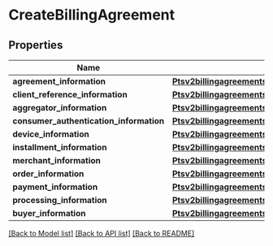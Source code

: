 # CreateBillingAgreement

## Properties
Name | Type | Description | Notes
------------ | ------------- | ------------- | -------------
**agreement_information** | [**Ptsv2billingagreementsAgreementInformation**](Ptsv2billingagreementsAgreementInformation.md) |  | [optional] 
**client_reference_information** | [**Ptsv2billingagreementsClientReferenceInformation**](Ptsv2billingagreementsClientReferenceInformation.md) |  | [optional] 
**aggregator_information** | [**Ptsv2billingagreementsAggregatorInformation**](Ptsv2billingagreementsAggregatorInformation.md) |  | [optional] 
**consumer_authentication_information** | [**Ptsv2billingagreementsConsumerAuthenticationInformation**](Ptsv2billingagreementsConsumerAuthenticationInformation.md) |  | [optional] 
**device_information** | [**Ptsv2billingagreementsDeviceInformation**](Ptsv2billingagreementsDeviceInformation.md) |  | [optional] 
**installment_information** | [**Ptsv2billingagreementsInstallmentInformation**](Ptsv2billingagreementsInstallmentInformation.md) |  | [optional] 
**merchant_information** | [**Ptsv2billingagreementsMerchantInformation**](Ptsv2billingagreementsMerchantInformation.md) |  | [optional] 
**order_information** | [**Ptsv2billingagreementsOrderInformation**](Ptsv2billingagreementsOrderInformation.md) |  | [optional] 
**payment_information** | [**Ptsv2billingagreementsPaymentInformation**](Ptsv2billingagreementsPaymentInformation.md) |  | [optional] 
**processing_information** | [**Ptsv2billingagreementsProcessingInformation**](Ptsv2billingagreementsProcessingInformation.md) |  | [optional] 
**buyer_information** | [**Ptsv2billingagreementsBuyerInformation**](Ptsv2billingagreementsBuyerInformation.md) |  | [optional] 

[[Back to Model list]](../README.md#documentation-for-models) [[Back to API list]](../README.md#documentation-for-api-endpoints) [[Back to README]](../README.md)


